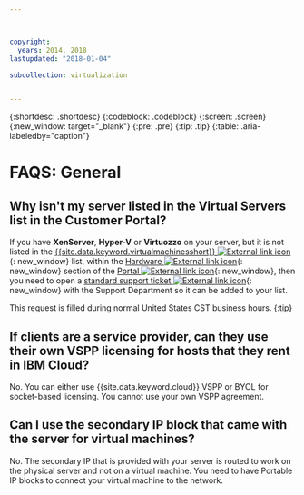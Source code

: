 ```yaml
---



copyright:
  years: 2014, 2018
lastupdated: "2018-01-04"

subcollection: virtualization


---
```


{:shortdesc: .shortdesc}
{:codeblock: .codeblock}
{:screen: .screen}
{:new_window: target="_blank"}
{:pre: .pre}
{:tip: .tip}
{:table: .aria-labeledby="caption"}

# FAQS: General

## Why isn't my server listed in the Virtual Servers list in the Customer Portal?

If you have **XenServer**, **Hyper-V** or **Virtuozzo** on your server, but it is not listed in the [{{site.data.keyword.virtualmachinesshort}} ![External link icon](../../icons/launch-glyph.svg "External link icon")](https://manage.softlayer.com/Virtual/live){: new_window} list, within the [Hardware ![External link icon](../../icons/launch-glyph.svg "External link icon")](https://manage.softlayer.com/Hardware/configuration){: new_window} section of the [Portal ![External link icon](../../icons/launch-glyph.svg "External link icon")](https://manage.softlayer.com/){: new_window}, then you need to open a [standard support ticket ![External link icon](../../icons/launch-glyph.svg "External link icon")](https://manage.softlayer.com/Support/addTicket){: new_window} with the Support Department so it can be added to your list.

This request is filled during normal United States CST business hours.
{:tip}

## If clients are a service provider, can they use their own VSPP licensing for hosts that they rent in IBM Cloud?

No. You can either use {{site.data.keyword.cloud}} VSPP or BYOL for socket-based licensing. You cannot use your own VSPP agreement.

## Can I use the secondary IP block that came with the server for virtual machines?

No. The secondary IP that is provided with your server is routed to work on the physical server and not on a virtual machine. You need to have Portable IP blocks to connect your virtual machine to the network.

